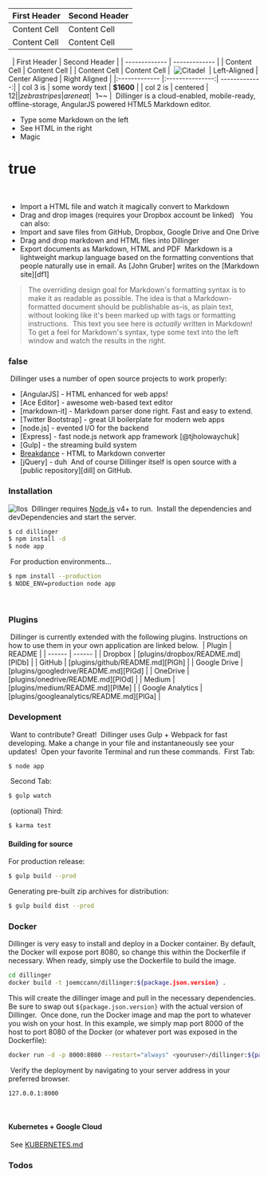 First Header  | Second Header
------------- | -------------
Content Cell  | Content Cell
Content Cell  | Content Cell
​
​
| First Header  | Second Header |
| ------------- | ------------- |
| Content Cell  | Content Cell  |
| Content Cell  | Content Cell  |
​
![Citadel](https://vignette.wikia.nocookie.net/masseffect/images/d/d7/MassEffect2Citadel.jpg/revision/latest?cb=20100721191415)
​
| Left-Aligned  | Center Aligned  | Right Aligned |
|:------------- |:---------------:| -------------:|
| col 3 is      | some wordy text |     **$1600** |
| col 2 is      | centered        |         $12   |
| zebra stripes | are neat        |        ~~$1~~ |
​
Dillinger is a cloud-enabled, mobile-ready, offline-storage, AngularJS powered HTML5 Markdown editor.
​
  - Type some Markdown on the left
  - See HTML in the right
  - Magic
​
# true
​
  - Import a HTML file and watch it magically convert to Markdown
  - Drag and drop images (requires your Dropbox account be linked)
​
​
You can also:
  - Import and save files from GitHub, Dropbox, Google Drive and One Drive
  - Drag and drop markdown and HTML files into Dillinger
  - Export documents as Markdown, HTML and PDF
​
Markdown is a lightweight markup language based on the formatting conventions that people naturally use in email.  As [John Gruber] writes on the [Markdown site][df1]
​
> The overriding design goal for Markdown's
> formatting syntax is to make it as readable
> as possible. The idea is that a
> Markdown-formatted document should be
> publishable as-is, as plain text, without
> looking like it's been marked up with tags
> or formatting instructions.
​
This text you see here is *actually* written in Markdown! To get a feel for Markdown's syntax, type some text into the left window and watch the results in the right.
​
### false
​
Dillinger uses a number of open source projects to work properly:
​
* [AngularJS] - HTML enhanced for web apps!
* [Ace Editor] - awesome web-based text editor
* [markdown-it] - Markdown parser done right. Fast and easy to extend.
* [Twitter Bootstrap] - great UI boilerplate for modern web apps
* [node.js] - evented I/O for the backend
* [Express] - fast node.js network app framework [@tjholowaychuk]
* [Gulp] - the streaming build system
* [Breakdance](https://breakdance.github.io/breakdance/) - HTML to Markdown converter
* [jQuery] - duh
​
And of course Dillinger itself is open source with a [public repository][dill]
 on GitHub.
​
### Installation
![Ilos](https://lh3.googleusercontent.com/proxy/DDV8a7sLIWurhJtW8Ego9bq-JlwpfFFoR0tkLJQKKYXEXoWHB6ZUP5jGKD2VcYt3z1QVsgcn6L3GoU1ns8m9fvi3U51GzddA70ZUMHgzHvjl4-i7YOJY9cShBPrfjUhMQhxaJ97WFBp612XmjMXVGypfGkiBarN4PWxhiHkiYYNW7HGbtTpOcyt9GQ4Q23C2noxLTWFXZMcQZhRpQA_qzu2n6_H6CPViBnhSHpEl4JZAPaGCSJqgZg)
​
Dillinger requires [Node.js](https://nodejs.org/) v4+ to run.
​
Install the dependencies and devDependencies and start the server.
​
```sh
$ cd dillinger
$ npm install -d
$ node app
```
​
For production environments...
​
```sh
$ npm install --production
$ NODE_ENV=production node app
```
​
### Plugins
​
Dillinger is currently extended with the following plugins. Instructions on how to use them in your own application are linked below.
​
| Plugin | README |
| ------ | ------ |
| Dropbox | [plugins/dropbox/README.md][PlDb] |
| GitHub | [plugins/github/README.md][PlGh] |
| Google Drive | [plugins/googledrive/README.md][PlGd] |
| OneDrive | [plugins/onedrive/README.md][PlOd] |
| Medium | [plugins/medium/README.md][PlMe] |
| Google Analytics | [plugins/googleanalytics/README.md][PlGa] |
​
​
### Development
​
Want to contribute? Great!
​
Dillinger uses Gulp + Webpack for fast developing.
Make a change in your file and instantaneously see your updates!
​
Open your favorite Terminal and run these commands.
​
First Tab:
```sh
$ node app
```
​
Second Tab:
```sh
$ gulp watch
```
​
(optional) Third:
```sh
$ karma test
```
#### Building for source
For production release:
```sh
$ gulp build --prod
```
Generating pre-built zip archives for distribution:
```sh
$ gulp build dist --prod
```
### Docker
Dillinger is very easy to install and deploy in a Docker container.
​
By default, the Docker will expose port 8080, so change this within the Dockerfile if necessary. When ready, simply use the Dockerfile to build the image.
​
```sh
cd dillinger
docker build -t joemccann/dillinger:${package.json.version} .
```
This will create the dillinger image and pull in the necessary dependencies. Be sure to swap out `${package.json.version}` with the actual version of Dillinger.
​
Once done, run the Docker image and map the port to whatever you wish on your host. In this example, we simply map port 8000 of the host to port 8080 of the Docker (or whatever port was exposed in the Dockerfile):
​
```sh
docker run -d -p 8000:8080 --restart="always" <youruser>/dillinger:${package.json.version}
```
​
Verify the deployment by navigating to your server address in your preferred browser.
​
```sh
127.0.0.1:8000
```
​
#### Kubernetes + Google Cloud
​
See [KUBERNETES.md](https://github.com/joemccann/dillinger/blob/master/KUBERNETES.md)
​
​
### Todos
